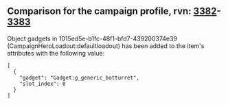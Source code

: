 ## Comparison for the campaign profile, rvn: [3382](https://github.com/PRO100KatYT/FortniteProfileRevisions/tree/main/profiles/campaign/3382%20campaign.json)-[3383](https://github.com/PRO100KatYT/FortniteProfileRevisions/tree/main/profiles/campaign/3383%20campaign.json)

Object gadgets in 1015ed5e-b1fc-48f1-bfd7-439200374e39 (CampaignHeroLoadout:defaultloadout) has been added to the item's attributes with the following value:

```
[
  {
    "gadget": "Gadget:g_generic_botturret",
    "slot_index": 0
  }
]
```

<br><br>
